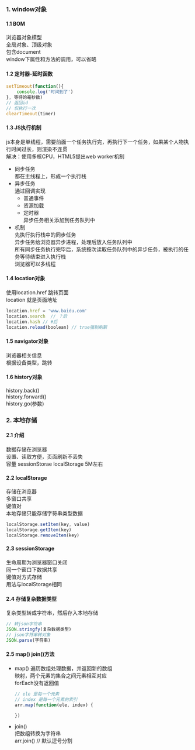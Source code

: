 ### 1. window对象
#### 1.1 BOM  
浏览器对象模型  
全局对象、顶级对象  
包含document   
window下属性和方法的调用，可以省略  

#### 1.2 定时器-延时函数  
```js
setTimeout(function(){
    console.log('时间到了')
}, 等待的毫秒数)
// 返回id
// 仅执行一次  
clearTimeout(timer)
```

#### 1.3 JS执行机制  
js本身是单线程，需要前面一个任务执行完，再执行下一个任务，如果某个人物执行时间过长，则渲染不连贯  
解决：使用多核CPU，HTML5提出web worker机制   
- 同步任务  
都在主线程上，形成一个执行栈  
- 异步任务  
    通过回调实现  
  - 普通事件 
  - 资源加载
  - 定时器  
异步任务相关添加到任务队列中  
- 机制  
先执行执行栈中的同步任务  
异步任务给浏览器异步进程，处理后放入任务队列中  
所有同步任务执行完毕后，系统按次读取任务队列中的异步任务，被执行的任务等待结束进入执行栈  
浏览器可以多线程  

#### 1.4 location对象  
使用location.href 跳转页面  
location 就是页面地址  
```js
location.href = 'www.baidu.com'
location.search  // ？后
location.hash // #后
location.reload(boolean) // true强制刷新
```

#### 1.5 navigator对象  
浏览器相关信息  
根据设备类型，跳转  

#### 1.6 history对象
history.back()  
history.forward()  
history.go(参数)  


### 2. 本地存储  
#### 2.1 介绍  
数据存储在浏览器  
设置、读取方便，页面刷新不丢失  
容量 sessionStorae localStorage 5M左右

#### 2.2 localStorage
存储在浏览器  
多窗口共享  
键值对  
本地存储只能存储字符串类型数据
```js
localStorage.setItem(key, value)
localStorage.getItem(key)
localStorage.removeItem(key)
```

#### 2.3 sessionStorage
生命周期为浏览器窗口关闭  
同一个窗口下数据共享  
键值对方式存储  
用法与localStorage相同  

#### 2.4 存储复杂数据类型  
复杂类型转成字符串，然后存入本地存储  
```js
// 转json字符串
JSON.stringfy(复杂数据类型)
// json字符串转对象
JSON.parse(字符串)
```

#### 2.5 map() join()方法
- map()
  遍历数组处理数据，并返回新的数组  
  映射，两个元素的集合之间元素相互对应  
  forEach没有返回值  
  ```js
  // ele 是每一个元素
  // index 是每一个元素的索引 
  arr.map(function(ele, index) {

  })
  ```
- join()  
  把数组转换为字符串  
  arr.join() // 默认逗号分割








